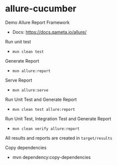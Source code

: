 # allure-cucumber
Demo Allure Report Framework

- Docs: https://docs.qameta.io/allure/

Run unit test
- `mvn clean test`

Generate Report
- `mvn allure:report`

Serve Report
- `mvn allure:serve`

Run Unit Test and Generate Report
- `mvn clean test allure:report`

Run Unit Test, Integration Test and Generate Report
- `mvn clean verify allure:report`

All results and reports are created in `target/results`

Copy dependencies
- mvn dependency:copy-dependencies
